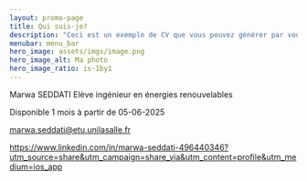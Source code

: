 ```yaml
---
layout: promo-page
title: Qui suis-je?
description: "Ceci est un exemple de CV que vous pouvez générer par vous-même"
menubar: menu_bar
hero_image: assets/imgs/image.png
hero_image_alt: Ma photo
hero_image_ratio: is-1by1
---
```


Marwa SEDDATI
Elève ingénieur en énergies renouvelables


Disponible 1 mois à partir de 05-06-2025

[marwa.seddati@etu.unilasalle.fr](mailto:Prenom.Nom@xxx.com)

https://www.linkedin.com/in/marwa-seddati-496440346?utm_source=share&utm_campaign=share_via&utm_content=profile&utm_medium=ios_app



